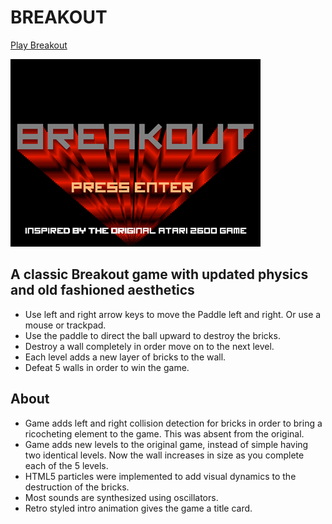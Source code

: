 # BREAKOUT

<a href="jhulcher.github.io/breakout">Play Breakout</a>

<img src="img/breakout.gif" />

## A classic Breakout game with updated physics and old fashioned aesthetics

- Use left and right arrow keys to move the Paddle left and right. Or use a mouse or trackpad.
- Use the paddle to direct the ball upward to destroy the bricks.
- Destroy a wall completely in order move on to the next level.
- Each level adds a new layer of bricks to the wall.
- Defeat 5 walls in order to win the game.

## About

- Game adds left and right collision detection for bricks in order to bring a ricocheting element to the game. This was absent from the original.
- Game adds new levels to the original game, instead of simple having two identical levels. Now the wall increases in size as you complete each of the 5 levels.
- HTML5 particles were implemented to add visual dynamics to the destruction of the bricks.
- Most sounds are synthesized using oscillators.
- Retro styled intro animation gives the game a title card.
